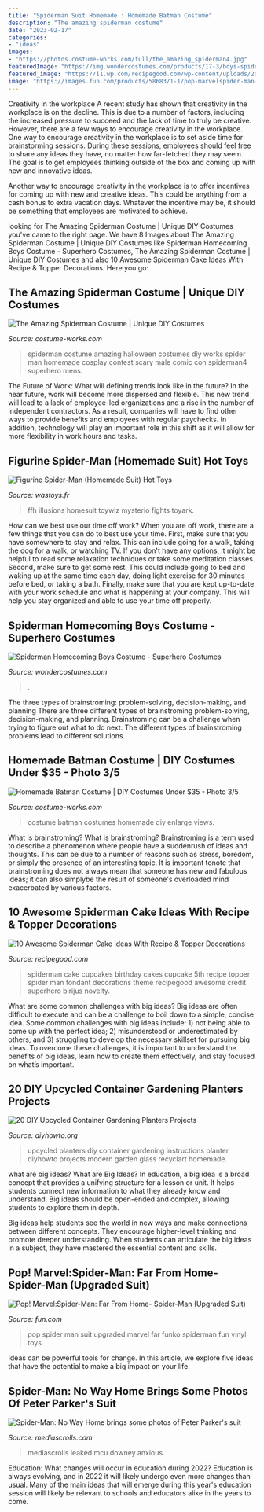 ```yaml
---
title: "Spiderman Suit Homemade : Homemade Batman Costume"
description: "The amazing spiderman costume"
date: "2023-02-17"
categories:
- "ideas"
images:
- "https://photos.costume-works.com/full/the_amazing_spiderman4.jpg"
featuredImage: "https://img.wondercostumes.com/products/17-3/boys-spiderman-homecoming-muscle-costume.jpg"
featured_image: "https://i1.wp.com/recipegood.com/wp-content/uploads/2015/04/cupcake-spiderman-cake.jpg?resize=236%2C355"
image: "https://images.fun.com/products/58683/1-1/pop-marvelspider-man-far-from-home-spider-man-upgraded-suit.jpg"
---
```



Creativity in the workplace
A recent study has shown that creativity in the workplace is on the decline. This is due to a number of factors, including the increased pressure to succeed and the lack of time to truly be creative. However, there are a few ways to encourage creativity in the workplace.
One way to encourage creativity in the workplace is to set aside time for brainstorming sessions. During these sessions, employees should feel free to share any ideas they have, no matter how far-fetched they may seem. The goal is to get employees thinking outside of the box and coming up with new and innovative ideas.

Another way to encourage creativity in the workplace is to offer incentives for coming up with new and creative ideas. This could be anything from a cash bonus to extra vacation days. Whatever the incentive may be, it should be something that employees are motivated to achieve.

	

		
looking for The Amazing Spiderman Costume | Unique DIY Costumes you've came to the right page. We have 8 Images about The Amazing Spiderman Costume | Unique DIY Costumes like Spiderman Homecoming Boys Costume - Superhero Costumes, The Amazing Spiderman Costume | Unique DIY Costumes and also 10 Awesome Spiderman Cake Ideas With Recipe &amp; Topper Decorations. Here you go:
		
    
## The Amazing Spiderman Costume | Unique DIY Costumes

<img loading=lazy src="https://photos.costume-works.com/full/the_amazing_spiderman4.jpg" onerror="this.onerror=null;this.src='https://tse2.mm.bing.net/th?id=OIP.-wiZoe9cLfjS6Ce1M7lfjQHaJ3&amp;pid=15.1';" alt="The Amazing Spiderman Costume | Unique DIY Costumes">

_Source: costume-works.com_

>spiderman costume amazing halloween costumes diy works spider man homemade cosplay contest scary male comic con spiderman4 superhero mens. 

	

The Future of Work: What will defining trends look like in the future?
In the near future, work will become more dispersed and flexible. This new trend will lead to a lack of employee-led organizations and a rise in the number of independent contractors. As a result, companies will have to find other ways to provide benefits and employees with regular paychecks. In addition, technology will play an important role in this shift as it will allow for more flexibility in work hours and tasks.

    
## Figurine Spider-Man (Homemade Suit) Hot Toys

<img loading=lazy src="https://www.wastoys.fr/12698/figurine-spider-man-homemade-suit-hot-toys.jpg" onerror="this.onerror=null;this.src='https://tse1.mm.bing.net/th?id=OIP.7qd1AdwiLbo5BjkbV_QijgHaLG&amp;pid=15.1';" alt="Figurine Spider-Man (Homemade Suit) Hot Toys">

_Source: wastoys.fr_

>ffh illusions homesuit toywiz mysterio fights toyark. 

	

How can we best use our time off work?
When you are off work, there are a few things that you can do to best use your time. First, make sure that you have somewhere to stay and relax. This can include going for a walk, taking the dog for a walk, or watching TV. If you don't have any options, it might be helpful to read some relaxation techniques or take some meditation classes. Second, make sure to get some rest. This could include going to bed and waking up at the same time each day, doing light exercise for 30 minutes before bed, or taking a bath. Finally, make sure that you are kept up-to-date with your work schedule and what is happening at your company. This will help you stay organized and able to use your time off properly.

    
## Spiderman Homecoming Boys Costume - Superhero Costumes

<img loading=lazy src="https://img.wondercostumes.com/products/17-3/boys-spiderman-homecoming-muscle-costume.jpg" onerror="this.onerror=null;this.src='https://tse4.mm.bing.net/th?id=OIP.otBbmYerqpOA0-zx4EdKDAHaKX&amp;pid=15.1';" alt="Spiderman Homecoming Boys Costume - Superhero Costumes">

_Source: wondercostumes.com_

>. 

	

The three types of brainstroming: problem-solving, decision-making, and planning
There are three different types of brainstroming problem-solving, decision-making, and planning. Brainstroming can be a challenge when trying to figure out what to do next. The different types of brainstroming problems lead to different solutions.

    
## Homemade Batman Costume | DIY Costumes Under $35 - Photo 3/5

<img loading=lazy src="https://photos.costume-works.com/full/batman42.jpg" onerror="this.onerror=null;this.src='https://tse3.mm.bing.net/th?id=OIP.v6pnqNiRKuJjFRAOzpwQUwHaLJ&amp;pid=15.1';" alt="Homemade Batman Costume | DIY Costumes Under $35 - Photo 3/5">

_Source: costume-works.com_

>costume batman costumes homemade diy enlarge views. 

	

What is brainstroming?
What is brainstroming? Brainstroming is a term used to describe a phenomenon where people have a suddenrush of ideas and thoughts. This can be due to a number of reasons such as stress, boredom, or simply the presence of an interesting topic. It is important tonote that brainstroming does not always mean that someone has new and fabulous ideas; it can also simplybe the result of someone's overloaded mind exacerbated by various factors.

    
## 10 Awesome Spiderman Cake Ideas With Recipe &amp; Topper Decorations

<img loading=lazy src="https://i1.wp.com/recipegood.com/wp-content/uploads/2015/04/cupcake-spiderman-cake.jpg?resize=236%2C355" onerror="this.onerror=null;this.src='https://tse3.mm.bing.net/th?id=OIP.R7VVYTiChyC-IxNBl184UQAAAA&amp;pid=15.1';" alt="10 Awesome Spiderman Cake Ideas With Recipe &amp; Topper Decorations">

_Source: recipegood.com_

>spiderman cake cupcakes birthday cakes cupcake 5th recipe topper spider man fondant decorations theme recipegood awesome credit superhero birijus novelty. 

	

What are some common challenges with big ideas?
Big ideas are often difficult to execute and can be a challenge to boil down to a simple, concise idea. Some common challenges with big ideas include: 1) not being able to come up with the perfect idea; 2) misunderstood or underestimated by others; and 3) struggling to develop the necessary skillset for pursuing big ideas. To overcome these challenges, it is important to understand the benefits of big ideas, learn how to create them effectively, and stay focused on what’s important.

    
## 20 DIY Upcycled Container Gardening Planters Projects

<img loading=lazy src="http://www.diyhowto.org/wp-content/uploads/DIY-Cut-Wine-Glass-Planter-Instructions-20-DIY-Upcycled-Container-Gardening-Planters-Projects.jpg" onerror="this.onerror=null;this.src='https://tse2.mm.bing.net/th?id=OIP.KlcmIrVMtoy9J72l28wJjQHaJ8&amp;pid=15.1';" alt="20 DIY Upcycled Container Gardening Planters Projects">

_Source: diyhowto.org_

>upcycled planters diy container gardening instructions planter diyhowto projects modern garden glass recyclart homemade. 

	

what are big ideas?
What are Big Ideas?
In education, a big idea is a broad concept that provides a unifying structure for a lesson or unit. It helps students connect new information to what they already know and understand. Big ideas should be open-ended and complex, allowing students to explore them in depth.

Big ideas help students see the world in new ways and make connections between different concepts. They encourage higher-level thinking and promote deeper understanding. When students can articulate the big ideas in a subject, they have mastered the essential content and skills.

    
## Pop! Marvel:Spider-Man: Far From Home- Spider-Man (Upgraded Suit)

<img loading=lazy src="https://images.fun.com/products/58683/1-1/pop-marvelspider-man-far-from-home-spider-man-upgraded-suit.jpg" onerror="this.onerror=null;this.src='https://tse4.mm.bing.net/th?id=OIP.gjOia2OU8ZOIWsLXmyP0GQHaKl&amp;pid=15.1';" alt="Pop! Marvel:Spider-Man: Far From Home- Spider-Man (Upgraded Suit)">

_Source: fun.com_

>pop spider man suit upgraded marvel far funko spiderman fun vinyl toys. 

	

Ideas can be powerful tools for change. In this article, we explore five ideas that have the potential to make a big impact on your life.

    
## Spider-Man: No Way Home Brings Some Photos Of Peter Parker&#039;s Suit

<img loading=lazy src="https://www.mediascrolls.com/wp-content/uploads/2021/03/Spider-Man-No-Way-Home-1488x2048.jpg" onerror="this.onerror=null;this.src='https://tse1.mm.bing.net/th?id=OIP.5oVf6H-vFEbDJCfjjsOWQAHaKM&amp;pid=15.1';" alt="Spider-Man: No Way Home brings some photos of Peter Parker&#039;s suit">

_Source: mediascrolls.com_

>mediascrolls leaked mcu downey anxious. 

	

Education: What changes will occur in education during 2022?
Education is always evolving, and in 2022 it will likely undergo even more changes than usual. Many of the main ideas that will emerge during this year's education session will likely be relevant to schools and educators alike in the years to come.

